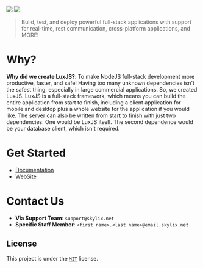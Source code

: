 ![](https://raw.githubusercontent.com/SkylixGH/LuxJS/main/assets/LuxJS%20Banner%20Image.svg)
![](https://tokei.rs/b1/github/devskylix/luxjs)
> Build, test, and deploy powerful full-stack applications with support for real-time, rest communication, cross-platform applications, and MORE!

# Why?
**Why did we create LuxJS?**: To make NodeJS full-stack development more productive, faster, and safe! Having too many unknown dependencies isn't the safest thing, especially in large commercial applications. So, we created LuxJS. LuxJS is a full-stack framework, which means you can build the entire application from start to finish, including a client application for mobile and desktop plus a whole website for the application if you would like. The server can also be written from start to finish with just two dependencies. One would be LuxJS itself. The second dependence would be your database client, which isn't required.

# Get Started
 - [Documentation](./docs/README.md)
 - [WebSite](https://skylix.net/projects/luxjs)

# Contact Us
 - **Via Support Team**: `support@skylix.net`
 - **Specific Staff Member**: `<first name>.<last name>@email.skylix.net`

## License
This project is under the [`MIT`](./LICENSE) license.
